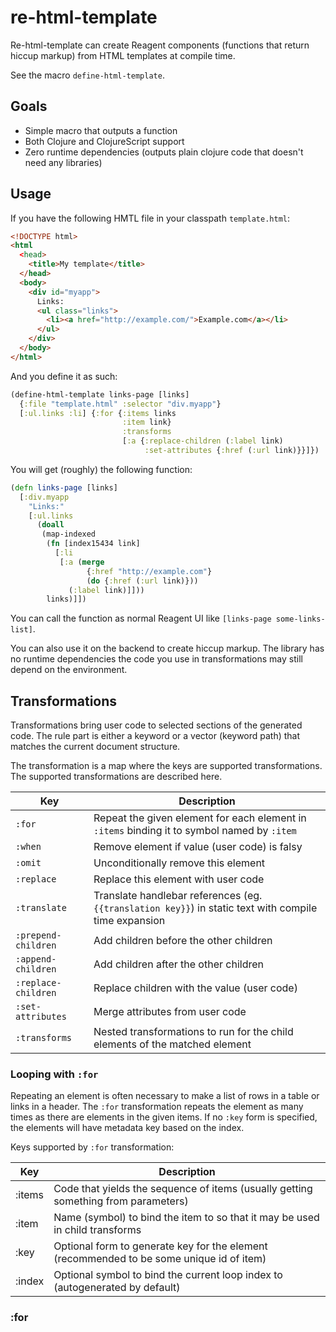 # re-html-template

Re-html-template can create Reagent components (functions that return hiccup markup) from HTML
templates at compile time.

See the macro `define-html-template`.

## Goals

- Simple macro that outputs a function
- Both Clojure and ClojureScript support
- Zero runtime dependencies (outputs plain clojure code that doesn't need any libraries)

## Usage

If you have the following HMTL file in your classpath `template.html`:

```html
<!DOCTYPE html>
<html
  <head>
    <title>My template</title>
  </head>
  <body>
    <div id="myapp">
      Links:
      <ul class="links">
        <li><a href="http://example.com/">Example.com</a></li>
      </ul>
    </div>
  </body>
</html>
```

And you define it as such:

```clojure
(define-html-template links-page [links]
  {:file "template.html" :selector "div.myapp"}
  [:ul.links :li] {:for {:items links
                         :item link}
                         :transforms
                         [:a {:replace-children (:label link)
                              :set-attributes {:href (:url link)}}]})
```

You will get (roughly) the following function:

```clojure
(defn links-page [links]
  [:div.myapp
    "Links:"
    [:ul.links
      (doall
       (map-indexed
        (fn [index15434 link]
          [:li
           [:a (merge
                 {:href "http://example.com"}
                 (do {:href (:url link)}))
             (:label link)]]))
        links)]])
```

You can call the function as normal Reagent UI like `[links-page some-links-list]`.

You can also use it on the backend to create hiccup markup. The library has no runtime dependencies
the code you use in transformations may still depend on the environment.

## Transformations

Transformations bring user code to selected sections of the generated code.
The rule part is either a keyword or a vector (keyword path) that matches the
current document structure.

The transformation is a map where the keys are supported transformations.
The supported transformations are  described here.

| Key | Description |
| --- | --- |
| `:for` | Repeat the given element for each element in `:items` binding it to symbol named by `:item` |
| `:when` | Remove element if value (user code) is falsy |
| `:omit` | Unconditionally remove this element |
| `:replace` | Replace this element with user code |
| `:translate` | Translate handlebar references (eg. `{{translation key}}`) in static text with compile time expansion |
| `:prepend-children` | Add children before the other children |
| `:append-children` | Add children after the other children |
| `:replace-children` | Replace children with the value (user code) |
| `:set-attributes` | Merge attributes from user code |
| `:transforms` | Nested transformations to run for the child elements of the matched element |

### Looping with `:for`

Repeating an element is often necessary to make a list of rows in a table or links in a header.
The `:for` transformation repeats the element as many times as there are elements in the given
items. If no `:key` form is specified, the elements will have metadata key based on the index.

Keys supported by `:for` transformation:

| Key | Description |
| --- | --- |
| :items | Code that yields the sequence of items (usually getting something from parameters) |
| :item | Name (symbol) to bind the item to so that it may be used in child transforms |
| :key | Optional form to generate key for the element (recommended to be some unique id of item) |
| :index | Optional symbol to bind the current loop index to (autogenerated by default) |





### :for